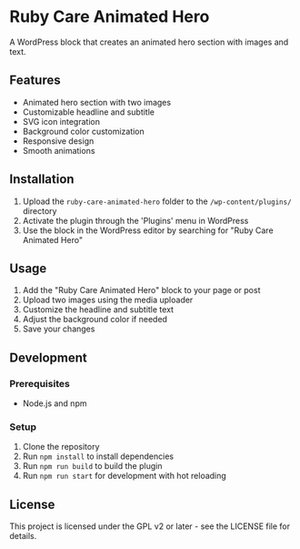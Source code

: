 # Ruby Care Animated Hero

A WordPress block that creates an animated hero section with images and text.

## Features

- Animated hero section with two images
- Customizable headline and subtitle
- SVG icon integration
- Background color customization
- Responsive design
- Smooth animations

## Installation

1. Upload the `ruby-care-animated-hero` folder to the `/wp-content/plugins/` directory
2. Activate the plugin through the 'Plugins' menu in WordPress
3. Use the block in the WordPress editor by searching for "Ruby Care Animated Hero"

## Usage

1. Add the "Ruby Care Animated Hero" block to your page or post
2. Upload two images using the media uploader
3. Customize the headline and subtitle text
4. Adjust the background color if needed
5. Save your changes

## Development

### Prerequisites

- Node.js and npm

### Setup

1. Clone the repository
2. Run `npm install` to install dependencies
3. Run `npm run build` to build the plugin
4. Run `npm run start` for development with hot reloading

## License

This project is licensed under the GPL v2 or later - see the LICENSE file for details. 